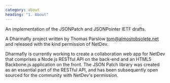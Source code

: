```yaml
---
category: about
heading: "1. About"
---
```


An implementation of the JSONPatch and JSONPointer IETF drafts.

A Dharmafly project written by Thomas Parslow <tom@almostobsolete.net> and released with the kind permission of NetDev.

Dharmafly is currently working to create a collaboration web app for NetDev that comprises a Node.js RESTful API on the back-end and an HTML5 Backbone.js application on the front. The JSON Patch library was created as an essential part of the RESTful API, and has been subsequently open sourced for the community with NetDev's permission.